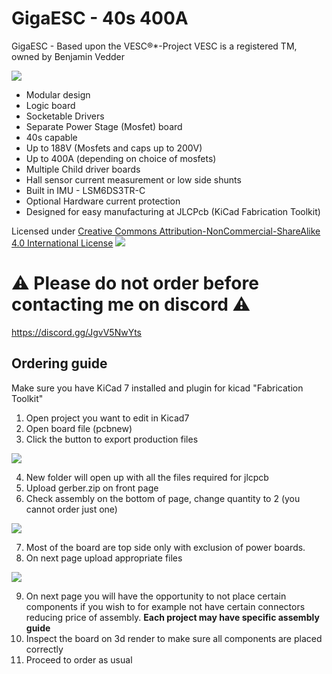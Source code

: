 # GigaESC - 40s 400A

GigaESC - Based upon the VESC®*-Project VESC is a registered TM, owned by Benjamin Vedder

![](https://i.imgur.com/BsOo4ez.jpeg)

* Modular design
* Logic board
* Socketable Drivers
* Separate Power Stage (Mosfet) board
* 40s capable
* Up to 188V (Mosfets and caps up to 200V)
* Up to 400A (depending on choice of mosfets)
* Multiple Child driver boards
* Hall sensor current measurement or low side shunts
* Built in IMU - LSM6DS3TR-C
* Optional Hardware current protection
* Designed for easy manufacturing at JLCPcb (KiCad Fabrication Toolkit)

Licensed under [Creative Commons Attribution-NonCommercial-ShareAlike 4.0 International License](https://creativecommons.org/licenses/by-nc-sa/4.0/legalcode.en)
![](https://i.imgur.com/AfPvydZ.png)

# ⚠️ Please do not order before contacting me on discord️ ⚠️

https://discord.gg/JgvV5NwYts

## Ordering guide

Make sure you have KiCad 7 installed and plugin for kicad "Fabrication Toolkit"

1. Open project you want to edit in Kicad7
2. Open board file (pcbnew)
3. Click the button to export production files

![](https://i.imgur.com/yZWsWwJ.png)

4. New folder will open up with all the files required for jlcpcb
5. Upload gerber.zip on front page
6. Check assembly on the bottom of page, change quantity to 2 (you cannot order just one)

![](https://i.imgur.com/IrUP7B3.png)

7. Most of the board are top side only with exclusion of power boards.
8. On next page upload appropriate files

![](https://i.imgur.com/OzQuEOi.png)

9. On next page you will have the opportunity to not place certain components if
you wish to for example not have certain connectors reducing price of assembly. 
**Each project may have specific assembly guide**
10. Inspect the board on 3d render to make sure all components are placed correctly
11. Proceed to order as usual
